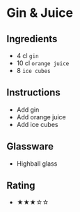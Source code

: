 # Gin & Juice

## Ingredients
- 4 cl `gin`
- 10 cl `orange juice`
- 8 `ice cubes`

## Instructions
- Add gin
- Add orange juice
- Add ice cubes

## Glassware
- Highball glass

## Rating
- ★★★☆☆